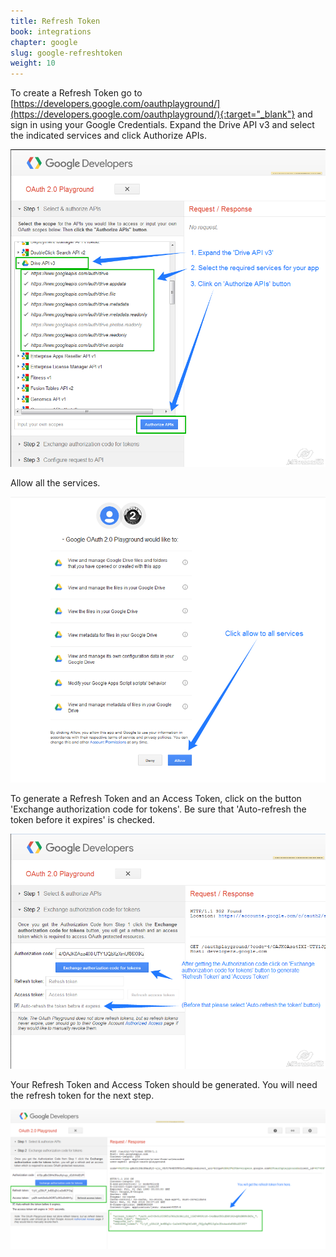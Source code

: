```yaml
---
title: Refresh Token
book: integrations
chapter: google
slug: google-refreshtoken
weight: 10
---
```



To create a Refresh Token go to [https://developers.google.com/oauthplayground/](https://developers.google.com/oauthplayground/){:target="_blank"} and sign in using your Google Credentials. Expand the Drive API v3 and select the indicated services and click Authorize APIs. 


![](/assets/img/googlesheet/googlesheet-authorizeapi.png)


Allow all the services.


![](/assets/img/googlesheet/googlesheet-allowservice.png)


To generate a Refresh Token and an Access Token, click on the button 'Exchange authorization code for tokens'. Be sure that 'Auto-refresh the token before it expires' is checked.


![](/assets/img/googlesheet/googlesheet-generaterefreshtoken.png)


Your Refresh Token and Access Token should be generated. You will need the refresh token for the next step.


![](/assets/img/googlesheet/googlesheet-generatedrefreshtoken.png)